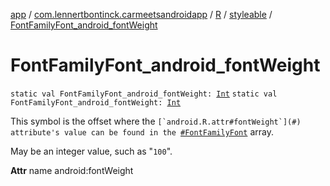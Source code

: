 [app](../../../index.md) / [com.lennertbontinck.carmeetsandroidapp](../../index.md) / [R](../index.md) / [styleable](index.md) / [FontFamilyFont_android_fontWeight](./-font-family-font_android_font-weight.md)

# FontFamilyFont_android_fontWeight

`static val FontFamilyFont_android_fontWeight: `[`Int`](https://kotlinlang.org/api/latest/jvm/stdlib/kotlin/-int/index.html)
`static val FontFamilyFont_android_fontWeight: `[`Int`](https://kotlinlang.org/api/latest/jvm/stdlib/kotlin/-int/index.html)

This symbol is the offset where the ``[`android.R.attr#fontWeight`](#) attribute's value can be found in the ``[`#FontFamilyFont`](-font-family-font.md) array.

May be an integer value, such as "`100`".

**Attr**
name android:fontWeight

